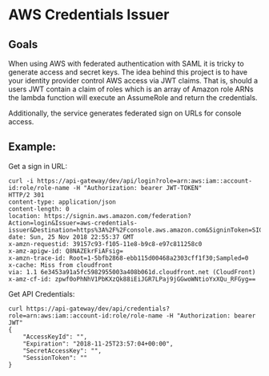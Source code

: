 # AWS Credentials Issuer

## Goals

When using AWS with federated authentication with SAML it is tricky to generate access and secret keys. The idea behind this project is to have your identity provider control AWS access via JWT claims. That is, should a users JWT contain a claim of roles which is an array of Amazon role ARNs the lambda function will execute an AssumeRole and return the credentials.

Additionally, the service generates federated sign on URLs for console access.

## Example:

Get a sign in URL:

```
curl -i https://api-gateway/dev/api/login?role=arn:aws:iam::account-id:role/role-name -H "Authorization: bearer JWT-TOKEN"
HTTP/2 301
content-type: application/json
content-length: 0
location: https://signin.aws.amazon.com/federation?Action=login&Issuer=aws-credentials-issuer&Destination=https%3A%2F%2Fconsole.aws.amazon.com&SigninToken=SIGN_IN_TOKEN
date: Sun, 25 Nov 2018 22:55:37 GMT
x-amzn-requestid: 39157c93-f105-11e8-b9c8-e97c811258c0
x-amz-apigw-id: Q8NAZEkrFiAFsig=
x-amzn-trace-id: Root=1-5bfb2868-ebb115d00468a2303cff1f30;Sampled=0
x-cache: Miss from cloudfront
via: 1.1 6e3453a91a5fc5982955003a408b061d.cloudfront.net (CloudFront)
x-amz-cf-id: zpwf0oPhNhV1PbKXzQk88iEiJGR7LPaj9jGGwoWNtioYxXQu_RFGyg==
```

Get API Credentials:

```
curl https://api-gateway/dev/api/credentials?role=arn:aws:iam::account-id:role/role-name -H "Authorization: bearer JWT"
{
    "AccessKeyId": "",
    "Expiration": "2018-11-25T23:57:04+00:00",
    "SecretAccessKey": "",
    "SessionToken": ""
}
```
